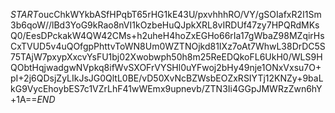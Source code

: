$START$oucChkWYkbASfHPqbT65rHG1kE43U/pxvhhhRO/VY/gSOIafxR2I1Sm3b6qoW//lBd3YoG9kRao8nVI1kOzbeHuQJpkXRL8vIRDUf47zy7HPQRdMKsQ0/EesDPckakW4QW42CMs+h2uheH4hoZxEGHo66rIa17gWbaZ98MZqirHsCxTVUD5v4uQOfgpPhttvToWN8Um0WZTNOjkd81IXz7oAt7WhwL38DrDC5S75TAjW7pxypXxcvYsFU1bj02Xwobwph50h8m25ReEDQkoFL6UkH0/WLS9HQObtHqjwadgwNVpkq8ifWvSXOFrVYSHl0uYFwoj2bHy49nje1ONxVxsu7O+pI+2j6QDsjZyLIkJsJG0QltL0BE/vD50XvNcBZWsbEOZxRSIYTj12KNZy+9baLkG9VycEhoybES7c1VZrLhF41wWEmx9upnevb/ZTN3Ii4GGpJMWRzZwn6hY+1A==$END$